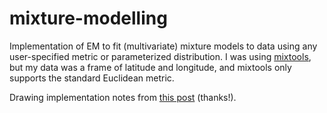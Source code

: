 mixture-modelling
=================

Implementation of EM to fit (multivariate) mixture models to data using any user-specified metric or parameterized distribution. I was using [mixtools](https://cran.r-project.org/web/packages/mixtools/index.html), but my data was a frame of latitude and longitude, and mixtools only supports the standard Euclidean metric.

Drawing implementation notes from [this post](https://tinyheero.github.io/2016/01/03/gmm-em.html) (thanks!).
